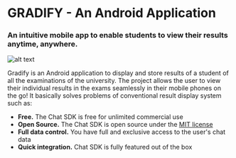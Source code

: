 # GRADIFY - An Android Application
### An intuitive mobile app to enable students to view their results anytime, anywhere.

![alt text](ss/ "Description goes here")

Gradify is an Android application to display and store results of a student of all the examinations of the university. The project allows the user to view their individual results in the exams seamlessly in their mobile phones on the go! 
It basically solves problems of conventional result display system such as:
- **Free.** The Chat SDK is free for unlimited commercial use
- **Open Source.** The Chat SDK is open source under the [MIT license](https://tldrlegal.com/license/mit-license)
- **Full data control.** You have full and exclusive access to the user's chat data
- **Quick integration.** Chat SDK is fully featured out of the box
